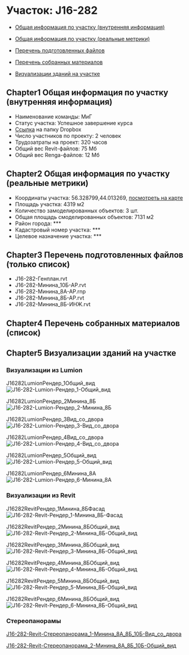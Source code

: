 # Участок: J16-282

* [Общая информация по участку (внутренняя информация)](#Chapter1)

* [Общая информация по участку (реальные метрики)](#Chapter2)

* [Перечень подготовленных файлов](#Chapter3)

* [Перечень собранных материалов](#Chapter4)

* [Визуализации зданий на участке](#Chapter5)

## <a id="test">Chapter1</a> Общая информация по участку (внутренняя информация)
+ Наименование команды: МиГ
+ Статус участка: Успешное завершение курса
+ [Ссылка](https://www.dropbox.com/sh/wvvgv1nw1iqred9/AACX9_ZHrFHcM_fCABmvX-X2a/J16_282?dl=0) на папку Dropbox
+ Число участников по проекту: 2 человек
+ Трудозатраты на проект: 320 часов
+ Общий вес Revit-файлов: 75 Мб
+ Общий вес Renga-файлов: 12 Мб
## <a id="test">Chapter2</a> Общая информация по участку (реальные метрики)
+ Координаты участка: 56.328799,44.013269, [посмотреть на карте](https://yandex.ru/maps/47/nizhny-novgorod/?ll=56.328799%2C44.013269&z=19)
+ Площадь участка: 4319 м2
+ Количество замоделированных объектов: 3 шт.
+ Общая площадь смоделированных объектов: 7131 м2
+ Район города: *** 
+ Кадастровый номер участка: *** 
+ Целевое назначение участка: *** 
## <a id="test">Chapter3</a> Перечень подготовленных файлов (только список)
+ J16-282-Генплан.rvt
+ J16-282-Минина_10Б-АР.rvt
+ J16-282-Минина_8А-АР.rnp
+ J16-282-Минина_8Б-АР.rvt
+ J16-282-Минина_8Б-ИНЖ.rvt
## <a id="test">Chapter4</a> Перечень собранных материалов (список)
## <a id="test">Chapter5</a> Визуализации зданий на участке
### Визуализации из Lumion
J16282LumionРендер_1Общий_вид
![J16-282-Lumion-Рендер_1-Общий_вид](/Images/J16_282/J16-282-Lumion-Рендер_1-Общий_вид_Compressed.jpg)

J16282LumionРендер_2Минина_8Б
![J16-282-Lumion-Рендер_2-Минина_8Б](/Images/J16_282/J16-282-Lumion-Рендер_2-Минина_8Б_Compressed.jpg)

J16282LumionРендер_3Вид_со_двора
![J16-282-Lumion-Рендер_3-Вид_со_двора](/Images/J16_282/J16-282-Lumion-Рендер_3-Вид_со_двора_Compressed.jpg)

J16282LumionРендер_4Вид_со_двора
![J16-282-Lumion-Рендер_4-Вид_со_двора](/Images/J16_282/J16-282-Lumion-Рендер_4-Вид_со_двора_Compressed.jpg)

J16282LumionРендер_5Общий_вид
![J16-282-Lumion-Рендер_5-Общий_вид](/Images/J16_282/J16-282-Lumion-Рендер_5-Общий_вид_Compressed.jpg)

J16282LumionРендер_6Минина_8А
![J16-282-Lumion-Рендер_6-Минина_8А](/Images/J16_282/J16-282-Lumion-Рендер_6-Минина_8А_Compressed.jpg)

### Визуализации из Revit
J16282RevitРендер_1Минина_8БФасад
![J16-282-Revit-Рендер_1-Минина_8Б-Фасад](/Images/J16_282/J16-282-Revit-Рендер_1-Минина_8Б-Фасад_Compressed.jpg)

J16282RevitРендер_2Минина_8БОбщий_вид
![J16-282-Revit-Рендер_2-Минина_8Б-Общий_вид](/Images/J16_282/J16-282-Revit-Рендер_2-Минина_8Б-Общий_вид_Compressed.jpg)

J16282RevitРендер_3Минина_8БОбщий_вид
![J16-282-Revit-Рендер_3-Минина_8Б-Общий_вид](/Images/J16_282/J16-282-Revit-Рендер_3-Минина_8Б-Общий_вид_Compressed.jpg)

J16282RevitРендер_4Минина_8БОбщий_вид
![J16-282-Revit-Рендер_4-Минина_8Б-Общий_вид](/Images/J16_282/J16-282-Revit-Рендер_4-Минина_8Б-Общий_вид_Compressed.jpg)

J16282RevitРендер_5Минина_8БОбщий_вид
![J16-282-Revit-Рендер_5-Минина_8Б-Общий_вид](/Images/J16_282/J16-282-Revit-Рендер_5-Минина_8Б-Общий_вид_Compressed.jpg)

J16282RevitРендер_6Минина_8БОбщий_вид
![J16-282-Revit-Рендер_6-Минина_8Б-Общий_вид](/Images/J16_282/J16-282-Revit-Рендер_6-Минина_8Б-Общий_вид_Compressed.jpg)

### Стереопанорамы
[J16-282-Revit-Стереопанорама_1-Минина_8А_8Б_10Б-Вид_со_двора](https://pano.autodesk.com/pano.html?url=jpgs/cc81ba29-6eab-48ba-9999-5687802e9d8e&version=2)

[J16-282-Revit-Стереопанорама_2-Минина_8А_8Б_10Б-Общий_вид](https://pano.autodesk.com/pano.html?url=jpgs/5d25a570-c1a0-4b69-98ac-65f8ead28dc9&version=2)

